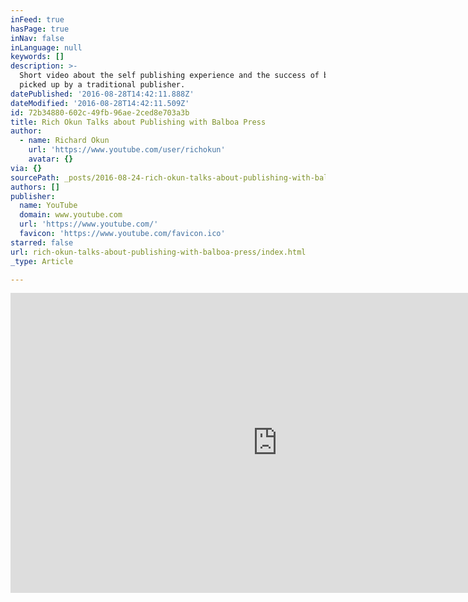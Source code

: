 ```yaml
---
inFeed: true
hasPage: true
inNav: false
inLanguage: null
keywords: []
description: >-
  Short video about the self publishing experience and the success of being
  picked up by a traditional publisher.
datePublished: '2016-08-28T14:42:11.888Z'
dateModified: '2016-08-28T14:42:11.509Z'
id: 72b34880-602c-49fb-96ae-2ced8e703a3b
title: Rich Okun Talks about Publishing with Balboa Press
author:
  - name: Richard Okun
    url: 'https://www.youtube.com/user/richokun'
    avatar: {}
via: {}
sourcePath: _posts/2016-08-24-rich-okun-talks-about-publishing-with-balboa-press.md
authors: []
publisher:
  name: YouTube
  domain: www.youtube.com
  url: 'https://www.youtube.com/'
  favicon: 'https://www.youtube.com/favicon.ico'
starred: false
url: rich-okun-talks-about-publishing-with-balboa-press/index.html
_type: Article

---
```

<iframe src="https://cdn.embedly.com/widgets/media.html?src=https%3A%2F%2Fwww.youtube.com%2Fembed%2FnXm4quMLsd8%3Ffeature%3Doembed&amp;url=https%3A%2F%2Fwww.youtube.com%2Fwatch%3Fv%3DnXm4quMLsd8&amp;image=https%3A%2F%2Fi.ytimg.com%2Fvi%2FnXm4quMLsd8%2Fhqdefault.jpg&amp;key=b7d04c9b404c499eba89ee7072e1c4f7&amp;type=text%2Fhtml&amp;schema=youtube" width="854" height="480" scrolling="no" frameborder="0" allowfullscreen="allowfullscreen" style=""></iframe>